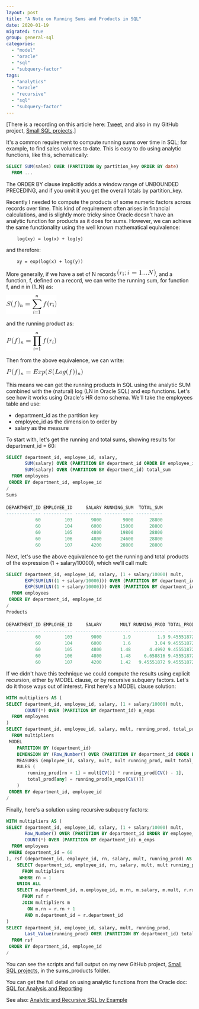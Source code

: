 ```yaml
---
layout: post
title: "A Note on Running Sums and Products in SQL"
date: 2020-01-19
migrated: true
group: general-sql
categories: 
  - "model"
  - "oracle"
  - "sql"
  - "subquery-factor"
tags: 
  - "analytics"
  - "oracle"
  - "recursive"
  - "sql"
  - "subquery-factor"
---
```


\[There is a recording on this article here: [Tweet](https://twitter.com/BrenPatF/status/1219149845505683459), and also in my GitHub project, [Small SQL projects](https://github.com/BrenPatF/oracle_sql_projects).\]

It's a common requirement to compute running sums over time in SQL; for example, to find sales volumes to date. This is easy to do using analytic functions, like this, schematically:

```sql
SELECT SUM(sales) OVER (PARTITION By partition_key ORDER BY date)
  FROM ...
```

The ORDER BY clause implicitly adds a window range of UNBOUNDED PRECEDING, and if you omit it you get the overall totals by partition\_key.

Recently I needed to compute the products of some numeric factors across records over time. This kind of requirement often arises in financial calculations, and is slightly more tricky since Oracle doesn't have an analytic function for products as it does for sums. However, we can achieve the same functionality using the well known mathematical equivalence:

```
	log(xy) = log(x) + log(y)
```

and therefore:

```
	xy = exp(log(x) + log(y))
```

More generally, if we have a set of N records <img src="/migrated_images/2020/01/Set-N.gif" alt="" title="" />, and a function, f, defined on a record, we can write the running sum, for function f, and n in (1..N) as:

<img src="/migrated_images/2020/01/Product.gif" alt="Running sum" title="Running sum" />

and the running product as:

<img src="/migrated_images/2020/01/Sum.gif" alt="Running product" title="Running product" />

Then from the above equivalence, we can write:

<img src="/migrated_images/2020/01/Equation.gif" alt="Running product with exp and log" title="Running product with exp and log" />

This means we can get the running products in SQL using the analytic SUM combined with the (natural) log (LN in Oracle SQL) and exp functions. Let's see how it works using Oracle's HR demo schema. We'll take the employees table and use:

- department\_id as the partition key
- employee\_id as the dimension to order by
- salary as the measure

To start with, let's get the running and total sums, showing results for department\_id = 60:

```sql
SELECT department_id, employee_id, salary,
       SUM(salary) OVER (PARTITION BY department_id ORDER BY employee_id) running_sum,
       SUM(salary) OVER (PARTITION BY department_id) total_sum
  FROM employees
 ORDER BY department_id, employee_id
/
Sums

DEPARTMENT_ID EMPLOYEE_ID     SALARY RUNNING_SUM  TOTAL_SUM
------------- ----------- ---------- ----------- ----------
           60         103       9000        9000      28800
           60         104       6000       15000      28800
           60         105       4800       19800      28800
           60         106       4800       24600      28800
           60         107       4200       28800      28800
```

Next, let's use the above equivalence to get the running and total products of the expression (1 + salary/10000), which we'll call mult:

```sql
SELECT department_id, employee_id, salary, (1 + salary/10000) mult,
       EXP(SUM(LN((1 + salary/10000))) OVER (PARTITION BY department_id ORDER BY employee_id)) running_prod,
       EXP(SUM(LN((1 + salary/10000))) OVER (PARTITION BY department_id)) total_prod
  FROM employees
 ORDER BY department_id, employee_id
/
Products

DEPARTMENT_ID EMPLOYEE_ID     SALARY       MULT RUNNING_PROD TOTAL_PROD
------------- ----------- ---------- ---------- ------------ ----------
           60         103       9000        1.9          1.9 9.45551872
           60         104       6000        1.6         3.04 9.45551872
           60         105       4800       1.48       4.4992 9.45551872
           60         106       4800       1.48     6.658816 9.45551872
           60         107       4200       1.42   9.45551872 9.45551872
```

If we didn't have this technique we could compute the results using explicit recursion, either by MODEL clause, or by recursive subquery factors. Let's do it those ways out of interest. First here's a MODEL clause solution:

```sql
WITH multipliers AS (
SELECT department_id, employee_id, salary, (1 + salary/10000) mult, 
       COUNT(*) OVER (PARTITION BY department_id) n_emps
  FROM employees
)
SELECT department_id, employee_id, salary, mult, running_prod, total_prod
  FROM multipliers
 MODEL
 	PARTITION BY (department_id)
 	DIMENSION BY (Row_Number() OVER (PARTITION BY department_id ORDER BY employee_id) rn)
 	MEASURES (employee_id, salary, mult, mult running_prod, mult total_prod, n_emps)
 	RULES (
 		running_prod[rn > 1] = mult[CV()] * running_prod[CV() - 1],
 		total_prod[any] = running_prod[n_emps[CV()]]
 	)
 ORDER BY department_id, employee_id
/
```

Finally, here's a solution using recursive subquery factors:

```sql
WITH multipliers AS (
SELECT department_id, employee_id, salary, (1 + salary/10000) mult, 
       Row_Number() OVER (PARTITION BY department_id ORDER BY employee_id) rn,
       COUNT(*) OVER (PARTITION BY department_id) n_emps
  FROM employees
 WHERE department_id = 60
), rsf (department_id, employee_id, rn, salary, mult, running_prod) AS (
	SELECT department_id, employee_id, rn, salary, mult, mult running_prod
	  FROM multipliers
	 WHERE rn = 1
	UNION ALL
	SELECT m.department_id, m.employee_id, m.rn, m.salary, m.mult, r.running_prod * m.mult
	  FROM rsf r
	  JOIN multipliers m
	    ON m.rn = r.rn + 1
	   AND m.department_id = r.department_id
)
SELECT department_id, employee_id, salary, mult, running_prod, 
       Last_Value(running_prod) OVER (PARTITION BY department_id) total_prod
  FROM rsf
 ORDER BY department_id, employee_id
/
```

You can see the scripts and full output on my new GitHub project, [Small SQL projects](https://github.com/BrenPatF/oracle_sql_projects), in the sums\_products folder.

You can get the full detail on using analytic functions from the Oracle doc: [SQL for Analysis and Reporting](https://docs.oracle.com/en/database/oracle/oracle-database/19/dwhsg/sql-analysis-reporting-data-warehouses.html#GUID-20EFBF1E-F79D-4E4A-906C-6E496EECA684)

See also: [Analytic and Recursive SQL by Example](https://brenpatf.github.io/migrated/analytic-and-recursive-sql-by-example/)

